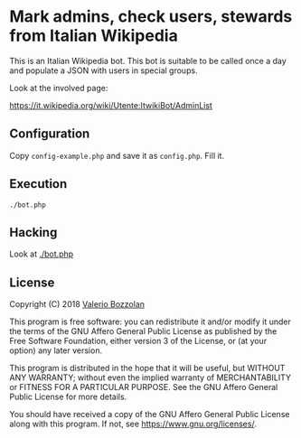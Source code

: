# Mark admins, check users, stewards from Italian Wikipedia

This is an Italian Wikipedia bot. This bot is suitable to be called once a day and populate a JSON with users in special groups.

Look at the involved page:

https://it.wikipedia.org/wiki/Utente:ItwikiBot/AdminList

## Configuration

Copy `config-example.php` and save it as `config.php`. Fill it.

## Execution

    ./bot.php

## Hacking

Look at [./bot.php](bot.php)

## License

Copyright (C) 2018 [Valerio Bozzolan](https://it.wikipedia.org/wiki/Utente:Valerio_Bozzolan)

This program is free software: you can redistribute it and/or modify
it under the terms of the GNU Affero General Public License as
published by the Free Software Foundation, either version 3 of the
License, or (at your option) any later version.

This program is distributed in the hope that it will be useful,
but WITHOUT ANY WARRANTY; without even the implied warranty of
MERCHANTABILITY or FITNESS FOR A PARTICULAR PURPOSE. See the
GNU Affero General Public License for more details.

You should have received a copy of the GNU Affero General Public License
along with this program. If not, see <https://www.gnu.org/licenses/>.
